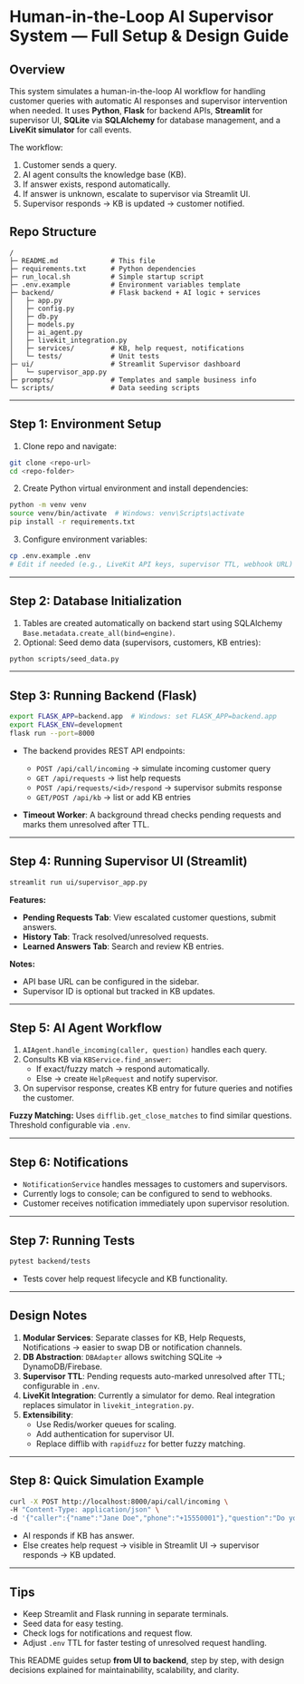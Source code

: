 # Human-in-the-Loop AI Supervisor System — Full Setup & Design Guide

## Overview
This system simulates a human-in-the-loop AI workflow for handling customer queries with automatic AI responses and supervisor intervention when needed. It uses **Python**, **Flask** for backend APIs, **Streamlit** for supervisor UI, **SQLite** via **SQLAlchemy** for database management, and a **LiveKit simulator** for call events.

The workflow:
1. Customer sends a query.
2. AI agent consults the knowledge base (KB).
3. If answer exists, respond automatically.
4. If answer is unknown, escalate to supervisor via Streamlit UI.
5. Supervisor responds → KB is updated → customer notified.

## Repo Structure
```
/  
├─ README.md             # This file  
├─ requirements.txt      # Python dependencies
├─ run_local.sh          # Simple startup script
├─ .env.example          # Environment variables template
├─ backend/              # Flask backend + AI logic + services
│   ├─ app.py
│   ├─ config.py
│   ├─ db.py
│   ├─ models.py
│   ├─ ai_agent.py
│   ├─ livekit_integration.py
│   ├─ services/         # KB, help request, notifications
│   └─ tests/            # Unit tests
├─ ui/                   # Streamlit Supervisor dashboard
│   └─ supervisor_app.py
├─ prompts/              # Templates and sample business info
└─ scripts/              # Data seeding scripts
```  

---

## Step 1: Environment Setup
1. Clone repo and navigate:
```bash
git clone <repo-url>
cd <repo-folder>
```

2. Create Python virtual environment and install dependencies:
```bash
python -m venv venv
source venv/bin/activate  # Windows: venv\Scripts\activate
pip install -r requirements.txt
```

3. Configure environment variables:
```bash
cp .env.example .env
# Edit if needed (e.g., LiveKit API keys, supervisor TTL, webhook URL)
```

---

## Step 2: Database Initialization
1. Tables are created automatically on backend start using SQLAlchemy `Base.metadata.create_all(bind=engine)`.
2. Optional: Seed demo data (supervisors, customers, KB entries):
```bash
python scripts/seed_data.py
```

---

## Step 3: Running Backend (Flask)
```bash
export FLASK_APP=backend.app  # Windows: set FLASK_APP=backend.app
export FLASK_ENV=development
flask run --port=8000
```
- The backend provides REST API endpoints:
  - `POST /api/call/incoming` → simulate incoming customer query
  - `GET /api/requests` → list help requests
  - `POST /api/requests/<id>/respond` → supervisor submits response
  - `GET/POST /api/kb` → list or add KB entries

- **Timeout Worker**: A background thread checks pending requests and marks them unresolved after TTL.

---

## Step 4: Running Supervisor UI (Streamlit)
```bash
streamlit run ui/supervisor_app.py
```

**Features:**
- **Pending Requests Tab**: View escalated customer questions, submit answers.
- **History Tab**: Track resolved/unresolved requests.
- **Learned Answers Tab**: Search and review KB entries.

**Notes:**
- API base URL can be configured in the sidebar.
- Supervisor ID is optional but tracked in KB updates.

---

## Step 5: AI Agent Workflow
1. `AIAgent.handle_incoming(caller, question)` handles each query.
2. Consults KB via `KBService.find_answer`:
   - If exact/fuzzy match → respond automatically.
   - Else → create `HelpRequest` and notify supervisor.
3. On supervisor response, creates KB entry for future queries and notifies the customer.

**Fuzzy Matching:** Uses `difflib.get_close_matches` to find similar questions. Threshold configurable via `.env`.

---

## Step 6: Notifications
- `NotificationService` handles messages to customers and supervisors.
- Currently logs to console; can be configured to send to webhooks.
- Customer receives notification immediately upon supervisor resolution.

---

## Step 7: Running Tests
```bash
pytest backend/tests
```
- Tests cover help request lifecycle and KB functionality.

---

## Design Notes
1. **Modular Services**: Separate classes for KB, Help Requests, Notifications → easier to swap DB or notification channels.
2. **DB Abstraction**: `DBAdapter` allows switching SQLite → DynamoDB/Firebase.
3. **Supervisor TTL**: Pending requests auto-marked unresolved after TTL; configurable in `.env`.
4. **LiveKit Integration**: Currently a simulator for demo. Real integration replaces simulator in `livekit_integration.py`.
5. **Extensibility**:
   - Use Redis/worker queues for scaling.
   - Add authentication for supervisor UI.
   - Replace difflib with `rapidfuzz` for better fuzzy matching.

---

## Step 8: Quick Simulation Example
```bash
curl -X POST http://localhost:8000/api/call/incoming \
-H "Content-Type: application/json" \
-d '{"caller":{"name":"Jane Doe","phone":"+15550001"},"question":"Do you offer balayage?"}'
```
- AI responds if KB has answer.
- Else creates help request → visible in Streamlit UI → supervisor responds → KB updated.

---

## Tips
- Keep Streamlit and Flask running in separate terminals.
- Seed data for easy testing.
- Check logs for notifications and request flow.
- Adjust `.env` TTL for faster testing of unresolved request handling.

This README guides setup **from UI to backend**, step by step, with design decisions explained for maintainability, scalability, and clarity.

